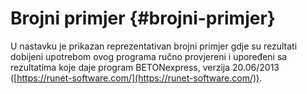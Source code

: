 # Brojni primjer {#brojni-primjer}

U nastavku je prikazan reprezentativan brojni primjer gdje su rezultati dobijeni upotrebom ovog programa ručno provjereni i upoređeni sa rezultatima koje daje program BETONexpress, verzija 20.06/2013 ([https://runet-software.com/](https://runet-software.com/)).